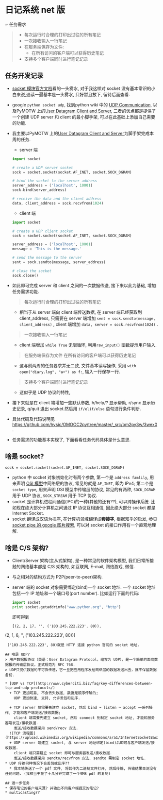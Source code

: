 # 日记系统 net 版

~ 任务需求
>* 每次运行时合理的打印出过往的所有笔记
>* 一次接收输入一行笔记
>* 在服务端保存为文件:
>   * 在所有访问的客户端可以获得历史笔记
>* 支持多个客户端同时进行笔记记录

## 任务开发记录
* [socket 模块官方文档](https://docs.python.org/2/library/socket.html)看的一头雾水, 对于我这样对 socket 没有基本常识的小白来说,通读一遍基本是一头雾水, 只好暂且放下, 留待后面查看.
* google `python socket udp`, 找到python wiki 中的 [UDP Communication](https://wiki.python.org/moin/UdpCommunication), 以及PyMOTW 上的[User Datagram Client and Server](https://pymotw.com/2/socket/udp.html), 二者的优点都是提供了一个创建 UDP server 和 client 的最小脚手架, 可以在此基础上添加自己需要的功能.
* 我主要以PyMOTW 上的[User Datagram Client and Server](https://pymotw.com/2/socket/udp.html)为脚手架完成本周的任务.
	* server 端

	```python
	import socket

	# create a UDP server socket
	sock = socket.socket(socket.AF_INET, socket.SOCK_DGRAM)

	# bind the socket to the server address
	server_address = ('localhost', 10001)
	sock.bind(server_address)

	# receive the data and the client address
	data, client_address = sock.recvfrom(1024)
	```

	* client 端

	```python
	import socket

	# create a UDP client socket
	sock = socket.socket(socket.AF_INET, socket.SOCK_DGRAM)

	server_address = ('localhost', 10001)
	message = 'This is the message.'

	# send the message to the server
	sent = sock.sendto(message, server_address)
	
	# close the socket
	sock.close()
	```
	
* 如此即可完成 server 和 client 之间的一次数据传送, 接下来以此为基础, 增加任务需求功能.
	> 每次运行时合理的打印出过往的所有笔记
	
	+ 相当于从 server 端向 client 端传送数据, 在 server 端已经获取到 client_address, 只需要在 server 端增加 `sent = sock.sendto(message, client_address)` , client 端增加 `data, server = sock.recvfrom(1024)` .
	
	
	> 一次接收输入一行笔记
	
	+ client 端增加 `while True` 无限循环, 利用`raw_input()` 函数提示用户输入.

	> 在服务端保存为文件
	> 在所有访问的客户端可以获得历史笔记
	
	+ 这与前两周的任务要求并无二致, 文件基本读写操作, 采用 `with open("diary.log", "a+") as f:`, 输入一行保存一行.

	> 支持多个客户端同时进行笔记记录
	
	+ 这似乎是 UDP 协议的特性, 

* 接下来就是在 client 端增加一些默认参数, h/help/? 显示帮助, r/sync 显示历史记录, q/quit 退出 socket.然后用  `if/elif/else` 语句进行条件判断.
* 具体代码及代码说明见 <https://github.com/hysic/OMOOC2py/tree/master/_src/om2py3w/3wex0>.
* 任务需求的功能基本实现了, 下面看看任务代码具体是什么意思.

## 啥是 socket?
`sock = socket.socket(socket.AF_INET, socket.SOCK_DGRAM)`

* python 中 socket 对象初始化时有两个参数, 第一个是 `address famlily`, 用来声明 [OSI 模型](https://en.wikipedia.org/wiki/OSI_model)中网络层的协议, 常见的就是 `AF_INET`, 即为 IPv4; 第二个是 `socket type`, 用来声明 OSI 模型中传输层的协议, 常见的有两种, `SOCK_DGRAM` 用于 UDP 协议, `SOCK_STREAM` 用于 TCP 协议.
*  socket 是计算机进程间通信(IPC)的一种(其他的还有??), 可以跨操作系统. 比如现在绝大部分计算机之间通过 IP 协议互相通信, 因此绝大部分 socket 都是 Internet Socket. 
* socket 翻译成汉语为插座, 在计算机领域翻译成**套接字**, 根据知乎的启发, 参见[socket pipe 的 google 图片搜索](https://www.google.co.jp/search?q=socket+pipe&es_sm=119&tbm=isch&tbo=u&source=univ&sa=X&ved=0CBwQsARqFQoTCNjLmvD59cgCFcqflAodOu0HoA&biw=1373&bih=782#), 可以对 socket 的接口作用有一个直观地理解.

## 啥是 C/S 架构?
* Client/Server 架构(主从式架构), 是一种常见的软件架构模型, 我们日常所接触的网络基本都是 C/S 架构的, 如互联网, E-mail, 网络游戏, 微信.
* 与之相对的结构方式为 P2P(peer-to-peer)架构.
* server 端的 socket 对象需要绑定(bind)一个 socket 地址. 一个 socket 地址包括一个 IP 地址和一个端口号(port number). 比如运行下面的代码:

  ```python
  import socket
  print socket.getaddrinfo("www.python.org", "http")
  ```
  即可得到
  
  ```
  [(2, 2, 17, '', ('103.245.222.223', 80)),
 (2, 1, 6, '', ('103.245.222.223', 80))]
  ```
   ('103.245.222.223', 80)就是 HTTP 连接 python 官网的 socket 地址. 

## 啥是 UDP?
> 用户数据报协议（英语：User Datagram Protocol，缩写为 UDP），是一个简单的面向数据报的传输层协议，正式规范为 RFC 768.
> UDP只提供数据的不可靠传递，它一旦把应用程序发给网络层的数据发送出去，就不保留数据备份.

* [UDP vs TCP](http://www.cyberciti.biz/faq/key-differences-between-tcp-and-udp-protocols/)
	+ TCP 更加可靠, 不会丢失数据, 数据是顺序传输的; 
	  UDP 更加快速, 支持, 允许丢包和乱序.

	+ TCP server 端需要先建立 socket, 然后 bind → listen → accept 一系列操作, 才能和客户端发送/接收数据;
	  client 端需要先建立 socket, 然后 connect 到制定 socket 地址, 才能和服务器端发送/接收数据.
	  发送/接收数据采用 send/recv 方法.
	![TCP 流程图](https://upload.wikimedia.org/wikipedia/commons/a/a1/InternetSocketBasicDiagram_zhtw.png)
	+ UDP server 端建立 socket, 与 server 地址绑定(bind)后即可与客户端发送/接收数据.
	  client 端只需建立 socket 即可与服务器发送/接收数据.
	  发送/接收数据采用 sendto/recvfrom 方法, sendto 需制定 socket 地址.
* UDP 传输何种情况下会丢包或乱序??
	* 我本地传送了一个 pdf 文件, 将其作为二进制文件打开, 然后传输, 传输结果目测没有任何问题. (我相当于花了十几分钟完成了一个9MB pdf 的复制)

## 进一步任务
* 保存笔记的客户端来源? 并输出不同客户端提交的笔记?
* multicasting??

